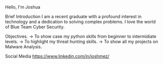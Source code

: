 Hello, I'm Joshua


Brief Introduction 
I am a recent graduate with a profound interest in technology and a dedication to solving complex problems. 
I love the world of Blue Team Cyber Security.

Objectives.
-> To show case my python skills from beginner to intermidiate levels.
-> To highlight my threat hunting skills.
-> To show all my projects on Malware Analysis.




Social Media
https://www.linkedin.com/in/joshmez/
